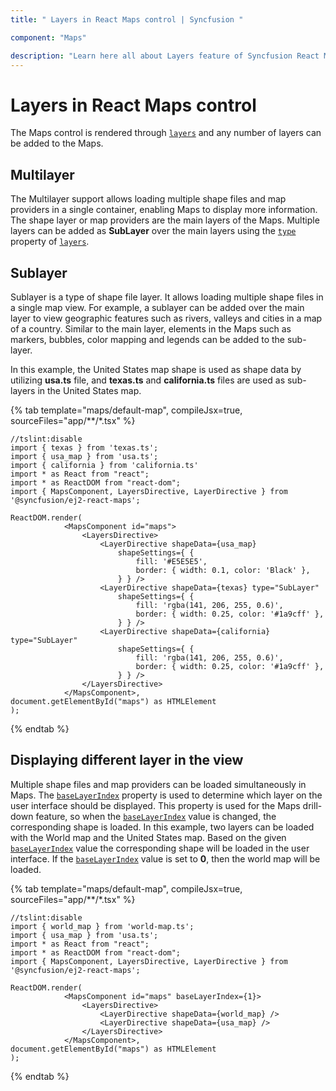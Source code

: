```yaml
---
title: " Layers in React Maps control | Syncfusion "

component: "Maps"

description: "Learn here all about Layers feature of Syncfusion React Maps control and more."
---
```


# Layers in React Maps control

The Maps control is rendered through [`layers`](../api/maps/#layers) and any number of layers can be added to the Maps.

## Multilayer

The Multilayer support allows loading multiple shape files and map providers in a single container, enabling Maps to display more information. The shape layer or map providers are the main layers of the Maps. Multiple layers can be added as **SubLayer** over the main layers using the [`type`](../api/maps/layerSettingsModel/#type) property of [`layers`](../api/maps/#layers).

## Sublayer

Sublayer is a type of shape file layer. It allows loading multiple shape files in a single map view. For example, a sublayer can be added over the main layer to view geographic features such as rivers, valleys and cities in a map of a country. Similar to the main layer, elements in the Maps such as markers, bubbles, color mapping and legends can be added to the sub-layer.

In this example, the United States map shape is used as shape data by utilizing **usa.ts** file, and **texas.ts** and **california.ts** files are used as sub-layers in the United States map.

{% tab template="maps/default-map", compileJsx=true, sourceFiles="app/**/*.tsx" %}

```tsx
//tslint:disable
import { texas } from 'texas.ts';
import { usa_map } from 'usa.ts';
import { california } from 'california.ts'
import * as React from "react";
import * as ReactDOM from "react-dom";
import { MapsComponent, LayersDirective, LayerDirective } from '@syncfusion/ej2-react-maps';

ReactDOM.render(
            <MapsComponent id="maps">
                <LayersDirective>
                    <LayerDirective shapeData={usa_map}
                        shapeSettings={ {
                            fill: '#E5E5E5',
                            border: { width: 0.1, color: 'Black' },
                        } } />
                    <LayerDirective shapeData={texas} type="SubLayer"
                        shapeSettings={ {
                            fill: 'rgba(141, 206, 255, 0.6)',
                            border: { width: 0.25, color: '#1a9cff' },
                        } } />
                    <LayerDirective shapeData={california} type="SubLayer"
                        shapeSettings={ {
                            fill: 'rgba(141, 206, 255, 0.6)',
                            border: { width: 0.25, color: '#1a9cff' },
                        } } />
                </LayersDirective>
            </MapsComponent>,
document.getElementById("maps") as HTMLElement
);

```

{% endtab %}

## Displaying different layer in the view

Multiple shape files and map providers can be loaded simultaneously in Maps. The [`baseLayerIndex`](../api/maps/mapsModel/#baselayerindex) property is used to determine which layer on the user interface should be displayed. This property is used for the Maps drill-down feature, so when the [`baseLayerIndex`](../api/maps/mapsModel/#baselayerindex) value is changed, the corresponding shape is loaded. In this example, two layers can be loaded with the World map and the United States map. Based on the given [`baseLayerIndex`](../api/maps/mapsModel/#baselayerindex) value the corresponding shape will be loaded in the user interface. If the [`baseLayerIndex`](../api/maps/mapsModel/#baselayerindex) value is set to **0**, then the world map will be loaded.

{% tab template="maps/default-map", compileJsx=true, sourceFiles="app/**/*.tsx" %}

```tsx
//tslint:disable
import { world_map } from 'world-map.ts';
import { usa_map } from 'usa.ts';
import * as React from "react";
import * as ReactDOM from "react-dom";
import { MapsComponent, LayersDirective, LayerDirective } from '@syncfusion/ej2-react-maps';

ReactDOM.render(
            <MapsComponent id="maps" baseLayerIndex={1}>
                <LayersDirective>
                    <LayerDirective shapeData={world_map} />
                    <LayerDirective shapeData={usa_map} />
                </LayersDirective>
            </MapsComponent>,
document.getElementById("maps") as HTMLElement
);

```

{% endtab %}